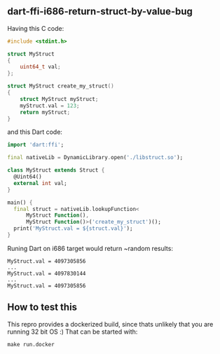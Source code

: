 ## dart-ffi-i686-return-struct-by-value-bug

Having this C code:
```C
#include <stdint.h>

struct MyStruct
{
    uint64_t val;
};

struct MyStruct create_my_struct()
{
    struct MyStruct myStruct;
    myStruct.val = 123;
    return myStruct;
}

```

and this Dart code:

```Dart
import 'dart:ffi';

final nativeLib = DynamicLibrary.open('./libstruct.so');

class MyStruct extends Struct {
  @Uint64()
  external int val;
}

main() {
  final struct = nativeLib.lookupFunction<
      MyStruct Function(),
      MyStruct Function()>('create_my_struct')();
  print('MyStruct.val = ${struct.val}');
}

```

Runing Dart on i686 target would return ~random results:
```
MyStruct.val = 4097305856
...
MyStruct.val = 4097830144
...
MyStruct.val = 4097305856
```

## How to test this

This repro provides a dockerized build, since thats unlikely that you are running 32 bit OS :)
That can be started with:
```
make run.docker
```
